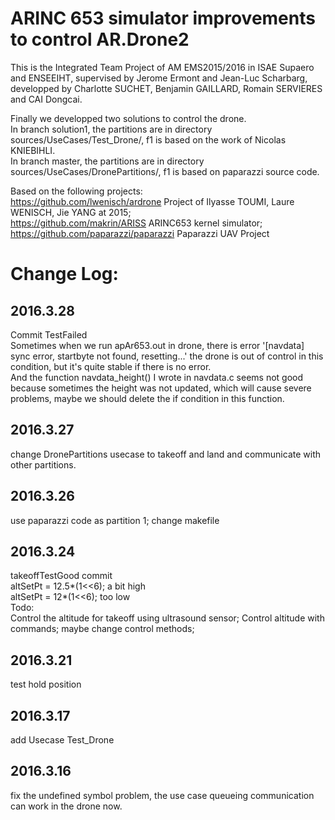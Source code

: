 ARINC 653 simulator improvements to control AR.Drone2
==================
This is the Integrated Team Project of AM EMS2015/2016 in ISAE Supaero and ENSEEIHT, supervised by Jerome Ermont and Jean-Luc Scharbarg, developped by Charlotte SUCHET, Benjamin GAILLARD, Romain SERVIERES and CAI Dongcai.  

Finally we developped two solutions to control the drone.  
In branch solution1, the partitions are in directory sources/UseCases/Test_Drone/, f1 is based on the work of Nicolas KNIEBIHLI.  
In branch master, the partitions are in directory sources/UseCases/DronePartitions/, f1 is based on paparazzi source code.  

Based on the following projects:  
https://github.com/lwenisch/ardrone  Project of Ilyasse TOUMI, Laure WENISCH, Jie YANG at 2015;  
https://github.com/makrin/ARISS  ARINC653 kernel simulator;  
https://github.com/paparazzi/paparazzi  Paparazzi UAV Project


# Change Log:
## 2016.3.28
Commit TestFailed  
Sometimes when we run apAr653.out in drone, there is error '[navdata] sync error, startbyte not found, resetting...' the drone is out of control in this condition, but it's quite stable if there is no error.  
And the function  navdata_height() I wrote in navdata.c seems not good because sometimes the height was not updated, which will cause severe problems, maybe we should delete the if condition in this function.
## 2016.3.27
change DronePartitions usecase to takeoff and land and communicate with other partitions.
## 2016.3.26
use paparazzi code as partition 1;
change makefile
## 2016.3.24
takeoffTestGood commit  
altSetPt = 12.5*(1<<6);   a bit high  
altSetPt = 12*(1<<6);  too low  
Todo:  
Control the altitude for takeoff using ultrasound sensor;
Control altitude with commands;
maybe change control methods;
## 2016.3.21
test hold position
## 2016.3.17
add Usecase Test_Drone
## 2016.3.16
fix the undefined symbol problem, the use case queueing communication can work in the drone now.
